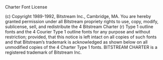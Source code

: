 Charter Font License

(c) Copyright 1989-1992, Bitstream Inc., Cambridge, MA. You are hereby
granted permission under all Bitstream propriety rights to use, copy,
modify, sublicense, sell, and redistribute the 4 Bitstream Charter (r)
Type 1 outline fonts and the 4 Courier Type 1 outline fonts for any
purpose and without restriction; provided, that this notice is left
intact on all copies of such fonts and that Bitstream’s trademark is
acknowledged as shown below on all unmodified copies of the 4 Charter
Type 1 fonts. BITSTREAM CHARTER is a registered trademark of
Bitstream Inc.